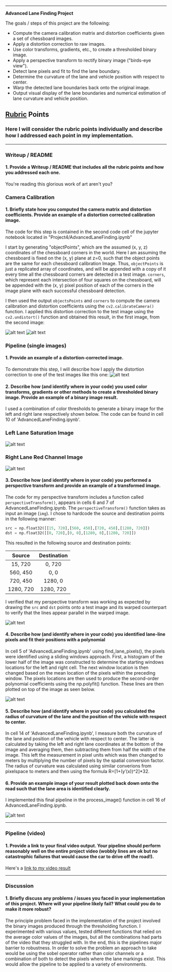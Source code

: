 
---

**Advanced Lane Finding Project**

The goals / steps of this project are the following:

* Compute the camera calibration matrix and distortion coefficients given a set of chessboard images.
* Apply a distortion correction to raw images.
* Use color transforms, gradients, etc., to create a thresholded binary image.
* Apply a perspective transform to rectify binary image ("birds-eye view").
* Detect lane pixels and fit to find the lane boundary.
* Determine the curvature of the lane and vehicle position with respect to center.
* Warp the detected lane boundaries back onto the original image.
* Output visual display of the lane boundaries and numerical estimation of lane curvature and vehicle position.

[//]: # (Image References)

[image1]: ./output_images/UndistortedChessBoard.jpg "Undistorted"
[image2]: ./output_images/distortedChessBoard.jpg "Distorted"
[image3]: ./output_images/SaturationColorChannel.jpg "Saturation Channel"
[image4]: ./output_images/RedColorChannel.jpg "Red Channel"
[image5]: ./output_images/perspectiveTransform.jpg "Perspective Transform"
[image6]: ./output_images/polyfitlines.jpg "Polynomial Picture"
[image7]: ./output_images/finalResult.jpg "Result"
[video1]: ./project_video.mp4 "Video"

## [Rubric](https://review.udacity.com/#!/rubrics/571/view) Points

### Here I will consider the rubric points individually and describe how I addressed each point in my implementation.  

---

### Writeup / README

#### 1. Provide a Writeup / README that includes all the rubric points and how you addressed each one.

You're reading this glorious work of art aren't you?

### Camera Calibration

#### 1. Briefly state how you computed the camera matrix and distortion coefficients. Provide an example of a distortion corrected calibration image.

The code for this step is contained in the second code cell of the jupyter notebook located in "Project4/AdvancedLaneFinding.ipynb"   

I start by generating "objectPoints", which are the assumed (x, y, z) coordinates of the chessboard corners in the world. Here I am assuming the chessboard is fixed on the (x, y) plane at z=0, such that the object points are the same for each chessboard calibration Image.  Thus, `objectPoints` is just a replicated array of coordinates, and will be appended with a copy of it every time all the chessboard corners are detected in a test image.  `corners`, which represent each intersection of four squares on the chessboard, will be appended with the (x, y) pixel position of each of the corners in the image plane with each successful chessboard detection.  

I then used the output `objectsPoints` and `corners` to compute the camera calibration and distortion coefficients using the `cv2.calibrateCamera()` function.  I applied this distortion correction to the test image using the `cv2.undistort()` function and obtained this result, in the first image, from the second image:

![alt text][image1]
![alt text][image2]

### Pipeline (single images)

#### 1. Provide an example of a distortion-corrected image.

To demonstrate this step, I will describe how I apply the distortion correction to one of the test images like this one:
![alt text][image2]

#### 2. Describe how (and identify where in your code) you used color transforms, gradients or other methods to create a thresholded binary image.  Provide an example of a binary image result.

I used a combination of color  thresholds to generate a binary image for the left and right lane respectively shown below. The code can be found in cell 10 of 'AdvancedLaneFinding.ipynb'.

### Left Lane Saturation Image
![alt text][image3]
### Right Lane Red Channel Image
![alt text][image4]

#### 3. Describe how (and identify where in your code) you performed a perspective transform and provide an example of a transformed image.

The code for my perspective transform includes a function called `perspectiveTransform()`, appears in cells 6 and 7 of AdvancedLaneFinding.ipynb.  The `perspectiveTransform()` function takes as input an image (`img`). I chose to hardcode the source and destination points in the following manner:

```python
src = np.float32([[15, 720],[560, 450],[720, 450],[1280, 720]])
dst = np.float32([[0, 720],[0, 0],[1280, 0],[1280, 720]])
```

This resulted in the following source and destination points:

| Source        | Destination   |
|:-------------:|:-------------:|
| 15, 720      | 0, 720        |
| 560, 450      | 0, 0      |
| 720, 450     | 1280, 0      |
| 1280, 720      | 1280, 720        |

I verified that my perspective transform was working as expected by drawing the `src` and `dst` points onto a test image and its warped counterpart to verify that the lines appear parallel in the warped image.

![alt text][image5]

#### 4. Describe how (and identify where in your code) you identified lane-line pixels and fit their positions with a polynomial

In cell 5 of 'AdvancedLaneFinding.ipynb' using find_lane_pixels(), the pixels were identified using a sliding windows approach. First, a histogram of the lower half of the image was constructed to determine the starting windows locations for the
left and right cell. The next window location is then changed based on the mean location of the pixels within the preceding window. The pixels locations are then used to produce the second-order polynomial coefficients using the np.polyfit() function.
These lines are then plotted on top of the image as seen below.

![alt text][image6]

#### 5. Describe how (and identify where in your code) you calculated the radius of curvature of the lane and the position of the vehicle with respect to center.


In cell 14 of 'AdvancedLaneFinding.ipynb', I measure both the curvature of the lane and position of the vehicle with respect to center. The latter is calculated by taking the left and right lane coordinates at the
bottom of the image and averaging them, then subtracting them from half the width of the image. This left the measurement in pixel units which was then changed to meters by multiplying the number of pixels by the spatial
conversion factor. The radius of curvature was calculated using similar converions from pixelspace to meters and then using the formula R=[1+(y′(x))^2]*32.

#### 6. Provide an example image of your result plotted back down onto the road such that the lane area is identified clearly.

I implemented this final pipeline in the process_image() function in cell 16 of AdvancedLaneFinding.ipynb.

![alt text][image7]

---

### Pipeline (video)

#### 1. Provide a link to your final video output.  Your pipeline should perform reasonably well on the entire project video (wobbly lines are ok but no catastrophic failures that would cause the car to drive off the road!).

Here's a [link to my video result](./final_output_video.mp4)

---

### Discussion

#### 1. Briefly discuss any problems / issues you faced in your implementation of this project.  Where will your pipeline likely fail?  What could you do to make it more robust?

The principle problem faced in the implementation of the project involved the binary images produced through the thresholding function. I experimented with various values, tested different functions that relied on the average color values of the images, but all the combinations had parts of the video that they struggled with. In the end, this is the pipelines major barrier to robustness. In order to solve the problem
an approach to take would be using the sobel operator rather than color channels or a combination of both to detect the pixels where the lane markings exist. This would allow the pipeline to be applied to a variety of environments. 
